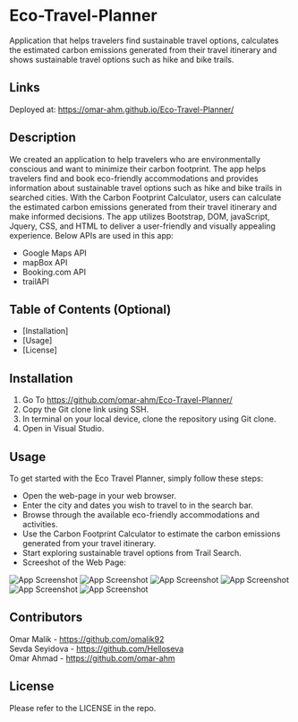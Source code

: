 # Eco-Travel-Planner
Application that helps travelers find sustainable travel options, calculates the estimated carbon emissions generated from their travel itinerary and shows sustainable travel options such as hike and bike trails.

## Links

Deployed at: https://omar-ahm.github.io/Eco-Travel-Planner/


## Description 

We created an application to help travelers who are environmentally conscious and want to minimize their carbon footprint. The app helps travelers find and book eco-friendly accommodations and provides information about sustainable travel options such as hike and bike trails in searched cities.
With the Carbon Footprint Calculator, users can calculate the estimated carbon emissions generated from their travel itinerary and make informed decisions. The app utilizes Bootstrap, DOM, javaScript, Jquery, CSS, and HTML to deliver a user-friendly and visually appealing experience. Below APIs are used in this app:

- Google Maps API
- mapBox API
- Booking.com API
- trailAPI


## Table of Contents (Optional)

* [Installation]
* [Usage]
* [License]


## Installation

1. Go To https://github.com/omar-ahm/Eco-Travel-Planner/
2. Copy the Git clone link using SSH.
3. In terminal on your local device, clone the repository using Git clone.
4. Open in Visual Studio.

## Usage 

To get started with the Eco Travel Planner, simply follow these steps:

- Open the web-page in your web browser.
- Enter the city and dates you wish to travel to in the search bar.
- Browse through the available eco-friendly accommodations and activities.
- Use the Carbon Footprint Calculator to estimate the carbon emissions generated from your travel itinerary.
- Start exploring sustainable travel options from Trail Search.
- Screeshot of the Web Page:

![App Screenshot](images/Screenshot1.png)
![App Screenshot](images/Screenshot2.png)
![App Screenshot](images/Screenshot3.png)
![App Screenshot](images/Screenshot4.png)
![App Screenshot](images/Screenshot5.png)
![App Screenshot](images/Screenshot6.png)



## Contributors

Omar Malik - https://github.com/omalik92  
Sevda Seyidova - https://github.com/Helloseva  
Omar Ahmad - https://github.com/omar-ahm


## License

Please refer to the LICENSE in the repo.